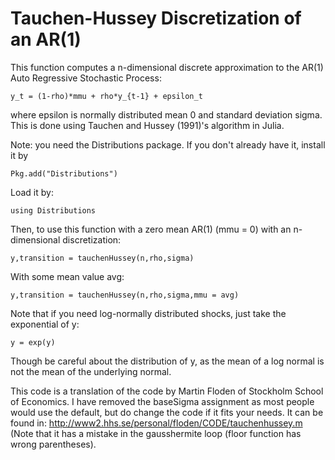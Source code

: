# Tauchen-Hussey Discretization of an AR(1)


This function computes a n-dimensional discrete approximation to the AR(1) Auto Regressive Stochastic Process:

    y_t = (1-rho)*mmu + rho*y_{t-1} + epsilon_t
  
where epsilon is normally distributed mean 0 and standard deviation sigma. This is done using Tauchen and Hussey (1991)'s algorithm in Julia.

Note: you need the Distributions package.  If you don't already have it, install it by

    Pkg.add("Distributions")
Load it by:

    using Distributions

Then, to use this function with a zero mean AR(1) (mmu = 0) with an n-dimensional discretization:

    y,transition = tauchenHussey(n,rho,sigma)

With some mean value avg:

    y,transition = tauchenHussey(n,rho,sigma,mmu = avg)

Note that if you need log-normally distributed shocks, just take the exponential of y:

    y = exp(y)

Though be careful about the distribution of y, as the mean of a log normal is not the mean of the underlying normal.

This code is a translation of the code by Martin Floden of Stockholm School of Economics. I have removed the baseSigma assignment as most people would use the default, but do change the code if it fits your needs. It can be found in: http://www2.hhs.se/personal/floden/CODE/tauchenhussey.m (Note that it has a mistake in the gausshermite loop (floor function has wrong parentheses).
